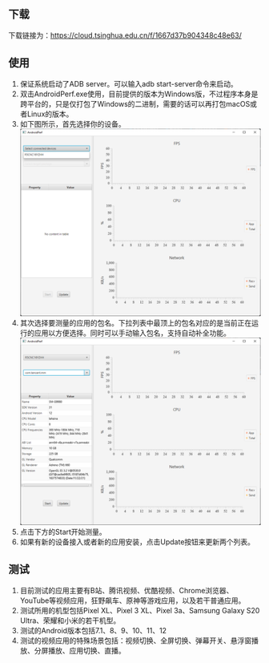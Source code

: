 ## 下载
下载链接为：https://cloud.tsinghua.edu.cn/f/1667d37b904348c48e63/

## 使用

1. 保证系统启动了ADB server。可以输入adb start-server命令来启动。
2. 双击AndroidPerf.exe使用，目前提供的版本为Windows版，不过程序本身是跨平台的，只是仅打包了Windows的二进制，需要的话可以再打包macOS或者Linux的版本。
3. 如下图所示，首先选择你的设备。
    <img src="doc/device.png">
4. 其次选择要测量的应用的包名。下拉列表中最顶上的包名对应的是当前正在运行的应用以方便选择。同时可以手动输入包名，支持自动补全功能。
    <img src="doc/package.png">
5. 点击下方的Start开始测量。
6. 如果有新的设备接入或者新的应用安装，点击Update按钮来更新两个列表。

## 测试
1. 目前测试的应用主要有B站、腾讯视频、优酷视频、Chrome浏览器、YouTube等视频应用，狂野飙车、原神等游戏应用，以及若干普通应用。
2. 测试所用的机型包括Pixel XL、Pixel 3 XL、Pixel 3a、Samsung Galaxy S20 Ultra、荣耀和小米的若干机型。
3. 测试的Android版本包括7.1、8、9、10、11、12
4. 测试的视频应用的特殊场景包括：视频切换、全屏切换、弹幕开关、悬浮窗播放、分屏播放、应用切换、直播。
